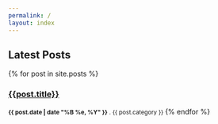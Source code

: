 ```yaml
---
permalink: /
layout: index
---
```

## Latest Posts

{% for post in site.posts  %}
### [{{post.title}}]({{post.url}})
<small><strong>{{ post.date | date "%B %e, %Y" }}</strong> . {{ post.category }} <a href="http://jeryanders.github.io/{{post.url}}"></a></small>
{% endfor %}


